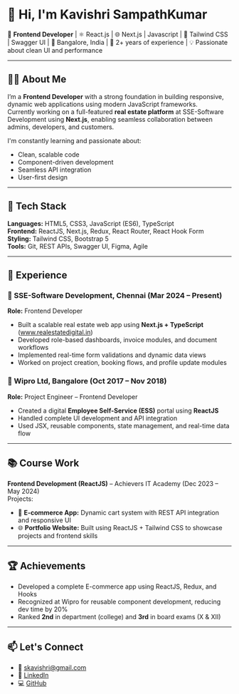 # 👋 Hi, I'm Kavishri SampathKumar

🎯 **Frontend Developer** | ⚛️ React.js | 🌐 Next.js | Javascript | 🎨 Tailwind CSS  | Swagger UI | 
📍 Bangalore, India | 💼 2+ years of experience | 💡 Passionate about clean UI and performance

---

## 👩‍💻 About Me

I’m a **Frontend Developer** with a strong foundation in building responsive, dynamic web applications using modern JavaScript frameworks.  
Currently working on a full-featured **real estate platform** at SSE-Software Development using **Next.js**, enabling seamless collaboration between admins, developers, and customers.

I'm constantly learning and passionate about:
- Clean, scalable code
- Component-driven development
- Seamless API integration
- User-first design

---

## 🔧 Tech Stack

**Languages:** HTML5, CSS3, JavaScript (ES6), TypeScript  
**Frontend:** ReactJS, Next.js, Redux, React Router, React Hook Form  
**Styling:** Tailwind CSS, Bootstrap 5  
**Tools:** Git, REST APIs, Swagger UI, Figma, Agile

---

## 📌 Experience

### 🏢 SSE-Software Development, Chennai (Mar 2024 – Present)  
**Role:** Frontend Developer  
- Built a scalable real estate web app using **Next.js + TypeScript** (www.realestatedigital.in)
- Developed role-based dashboards, invoice modules, and document workflows
- Implemented real-time form validations and dynamic data views
- Worked on project creation, booking flows, and profile update modules

### 🏢 Wipro Ltd, Bangalore (Oct 2017 – Nov 2018)  
**Role:** Project Engineer – Frontend Developer  
- Created a digital **Employee Self-Service (ESS)** portal using **ReactJS**
- Handled complete UI development and API integration
- Used JSX, reusable components, state management, and real-time data flow

---

## 📚 Course Work

**Frontend Development (ReactJS)** – Achievers IT Academy (Dec 2023 – May 2024)  
Projects:
- 🛒 **E-commerce App:** Dynamic cart system with REST API integration and responsive UI
- 🌐 **Portfolio Website:** Built using ReactJS + Tailwind CSS to showcase projects and frontend skills

---

## 🏆 Achievements

- Developed a complete E-commerce app using ReactJS, Redux, and Hooks
- Recognized at Wipro for reusable component development, reducing dev time by 20%
- Ranked **2nd** in department (college) and **3rd** in board exams (X & XII)

---

## 📫 Let's Connect

- 📧 skavishri@gmail.com  
- 💼 [LinkedIn](https://www.linkedin.com/in/kavishrisampath)  
- 💻 [GitHub](https://github.com/Kavishri95)  

